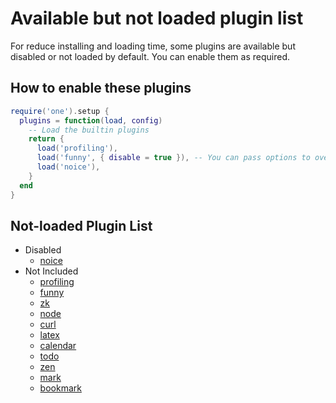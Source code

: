# Available but not loaded plugin list

For reduce installing and loading time, some plugins are available but disabled or not loaded by default.
You can enable them as required.

## How to enable these plugins

```lua
require('one').setup {
  plugins = function(load, config)
    -- Load the builtin plugins
    return {
      load('profiling'),
      load('funny', { disable = true }), -- You can pass options to override the default options of plugin.
      load('noice'),
    }
  end
}
```

## Not-loaded Plugin List

- Disabled
  - [noice](../lua/one/plugins/noice.lua)
- Not Included
  - [profiling](../lua/one/plugins/profiling.lua)
  - [funny](../lua/one/plugins/funny.lua)
  - [zk](../lua/one/plugins/zk.lua)
  - [node](../lua/one/plugins/node/init.lua)
  - [curl](../lua/one/plugins/curl.lua)
  - [latex](../lua/one/plugins/latex.lua)
  - [calendar](../lua/one/plugins/calendar.lua)
  - [todo](../lua/one/plugins/todo.lua)
  - [zen](../lua/one/plugins/zen.lua)
  - [mark](../lua/one/plugins/mark.lua)
  - [bookmark](../lua/one/plugins/bookmark.lua)
